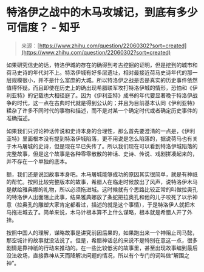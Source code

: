 <!--yml
category: 病毒
date: 2022-11-04 11:43:38
-->

# 特洛伊之战中的木马攻城记，到底有多少可信度？ - 知乎

> 来源：[https://www.zhihu.com/question/22060302?sort=created](https://www.zhihu.com/question/22060302?sort=created)

 如果研究信史的话，特洛伊城的存在的确得到考古挖掘的证明，但是挖到的城市和荷马史诗的年代对不上。特洛伊城有好多层遗址，相对最接近荷马史诗年代的那一层规模很小，并不是什么富庶的大城。所以特洛伊之战是否是真实的历史事件依然值得怀疑。而且即使在历史上的确出现希腊联军攻打特洛伊城的情形，恐怕和《伊利亚特》的记载也大相径庭了。因为《伊利亚特》成书的年代要显著晚于特洛伊战争的时代，这一点在古典时代就是得到公认的；并且为目前基本认同《伊利亚特》糅杂了许多不同时代的事物和描述，而不是对某一个确定时代或者确定历史事件的准确描述。

如果我们只讨论神话传说和史诗本身的合理性，那么首先要澄清的一点是，《伊利亚特》里面根本没有提到特洛伊城陷落，更不用说是怎么陷落的，据说荷马也有关于木马屠城的史诗，但是现在早已失传了。所以我们现在可以看到特洛伊城陷落的完整故事，但是这个故事是各种零零散散的神话、史诗、传说、戏剧拼凑起来的，并不存在一个单独的底本。

额，我们还是说回故事本身吧。木马屠城能够成功的原因其实很简单，就是有神祇的帮忙。按照比较完整版本的故事，希腊人在临走时候放出了风声，说特洛伊木马是献给雅典娜的礼物，所以必须拖进城。这时候就有个思路比较正常的叫做拉奥孔的特洛伊人出面阻止此事，结果雅典娜放了条蛇把拉奥孔和他的儿子咬死了以示神意（拉奥孔的雕塑大家肯定都看过，描述的就是这个事情），于是特洛伊人就把木马拖进城去了。简单来说，木马计根本算不上什么谋略，根本就是希腊人开了外挂。

按照中国人的理解，谋略故事是讲究前因后果的，如果跑出来一个神阻止司马懿，那空城计的故事就没法说了。但是，希腊神话总的来说不是特别在意这一点，很多剧情是靠神祇的行动来推动的。在一些比较低劣的故事里，甚至出现故事编到最后没法收场，直接靠神从天而降解决问题的情况，所以有个专门的词叫做“解围之神”。
